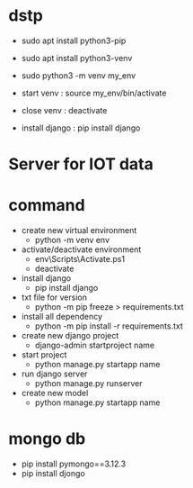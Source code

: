 # dstp

- sudo apt install python3-pip

- sudo apt install python3-venv

- sudo python3 -m venv my_env

- start venv : source my_env/bin/activate
- close venv : deactivate

- install django : pip install django

# Server for IOT data

# command

- create new virtual environment
  - python -m venv env
- activate/deactivate environment
  - env\Scripts\Activate.ps1
  - deactivate
- install django
  - pip install django
- txt file for version
  - python -m pip freeze > requirements.txt
- install all dependency
  - python -m pip install -r requirements.txt
- create new django project
  - django-admin startproject name
- start project
  - python manage.py startapp name
- run django server
  - python manage.py runserver
- create new model
  - python manage.py startapp name

# mongo db

- pip install pymongo==3.12.3
- pip install djongo
